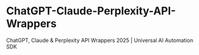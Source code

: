 # ChatGPT-Claude-Perplexity-API-Wrappers
ChatGPT, Claude &amp; Perplexity API Wrappers 2025 | Universal AI Automation SDK
